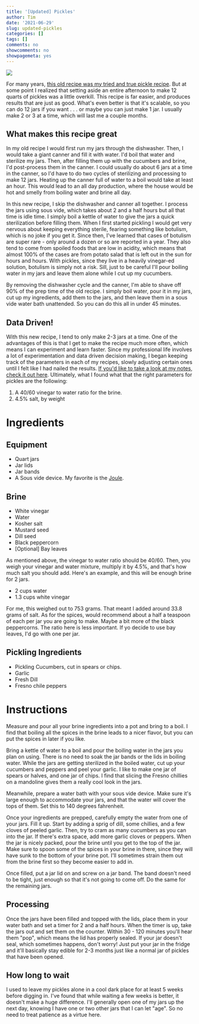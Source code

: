 ```yaml
---
title: '[Updated] Pickles'
author: Tim
date: '2021-06-29'
slug: updated-pickles
categories: []
tags: []
comments: no
showcomments: no
showpagemeta: yes
---
```


![](img/new_pickles.JPG)

For many years, [this old recipe was my tried and true pickle recipe](https://www.timabe.me/cook/spicy-dill-pickles). But at some point I realized that setting aside an entire afternoon to make 12 quarts of pickles was a little overkill. This recipe is far easier, and produces results that are just as good. What's even better is that it's scalable, so you can do 12 jars if you want . . . or maybe you can just make 1 jar. I usually make 2 or 3 at a time, which will last me a couple months. 

## What makes this recipe great

In my old recipe I would first run my jars through the dishwasher. Then, I would take a giant canner and fill it with water. I'd boil that water and sterilize my jars. Then, after filling them up with the cucumbers and brine, I'd post-process them in the canner. I could usually do about 6 jars at a time in the canner, so I'd have to do two cycles of sterilizing and processing to make 12 jars. Heating up the canner full of water to a boil would take at least an hour. This would lead to an all day production, where the house would be hot and smelly from boiling water and brine all day. 

In this new recipe, I skip the dishwasher and canner all together. I process the jars using sous vide, which takes about 2 and a half hours but all that time is idle time. I simply boil a kettle of water to give the jars a quick sterilization before filling them. When I first started pickling I would get very nervous about keeping everything sterile, fearing something like botulism, which is no joke if you get it. Since then, I've learned that cases of botulism are super rare - only around a dozen or so are reported in a year. They also tend to come from spoiled foods that are low in acidity, which means that almost 100% of the cases are from potato salad that is left out in the sun for hours and hours. With pickles, since they live in a heavily vinegar-ed solution, botulism is simply not a risk. Sill, just to be careful I'll pour boiling water in my jars and leave them alone while I cut up my cucumbers.

By removing the dishwasher cycle and the canner, I'm able to shave off 90% of the prep time of the old recipe. I simply boil water, pour it in my jars, cut up my ingredients, add them to the jars, and then leave them in a sous vide water bath unattended. So you can do this all in under 45 minutes.

## Data Driven! 

With this new recipe, I tend to only make 2-3 jars at a time. One of the advantages of this is that I get to make the recipe much more often, which means I can experiment and learn faster. Since my professional life involves a lot of experimentation and data driven decision making, I began keeping track of the parameters in each of my recipes, slowly adjusting certain ones until I felt like I had nailed the results. [If you'd like to take a look at my notes, check it out here](https://www.notion.so/timabe/Pickles-5dba3093f0194f3eb7e33cf5f6564a6b). Ultimately, what I found what that the right parameters for pickles are the following:

1. A 40/60 vinegar to water ratio for the brine.
2. 4.5% salt, by weight

# Ingredients

## Equipment

* Quart jars
* Jar lids 
* Jar bands
* A Sous vide device. My favorite is the [Joule](https://www.williams-sonoma.com/products/breville-joule-sous-vide/?catalogId=79&sku=3592319&cm_ven=PLA&cm_cat=Google&cm_pla=Electrics%20%3E%20Sous%20Vide&region_id=820120&cm_ite=3592319&gclid=CjwKCAjwieuGBhAsEiwA1Ly_nf0l-yvqzSTBin33CYJVVI1uWHKjxJFzJDk7NB-DyVKbGCJEjs7sRBoCY_UQAvD_BwE).

## Brine

* White vinegar
* Water
* Kosher salt
* Mustard seed
* Dill seed
* Black peppercorn
* [Optional] Bay leaves

As mentioned above, the vinegar to water ratio should be 40/60. Then, you weigh your vinegar and water mixture, multiply it by 4.5%, and that's how much salt you should add. Here's an example, and this will be enough brine for 2 jars.

* 2 cups water
* 1.3 cups white vinegar

For me, this weighed out to 753 grams. That meant I added around 33.8 grams of salt. As for the spices, would recommend about a half a teaspoon of each per jar you are going to make. Maybe a bit more of the black peppercorns. The ratio here is less important. If yo decide to use bay leaves, I'd go with one per jar.

## Pickling Ingredients

* Pickling Cucumbers, cut in spears or chips.
* Garlic
* Fresh Dill
* Fresno chile peppers

# Instructions

Measure and pour all your brine ingredients into a pot and bring to a boil. I find that boiling all the spices in the brine leads to a nicer flavor, but you can put the spices in later if you like. 

Bring a kettle of water to a boil and pour the boiling water in the jars you plan on using. There is no need to soak the jar bands or the lids in boiling water. While the jars are getting sterilized in the boiled water, cut up your cucumbers and peppers and peel your garlic. I like to make one jar of spears or halves, and one jar of chips. I find that slicing the Fresno chillies on a mandoline gives them a really cool look in the jars. 

Meanwhile, prepare a water bath with your sous vide device. Make sure it's large enough to accommodate your jars, and that the water will cover the tops of them. Set this to 140 degrees fahrenheit.

Once your ingredients are prepped, carefully empty the water from one of your jars. Fill it up. Start by adding a sprig of dill, some chillies, and a few cloves of peeled garlic. Then, try to cram as many cucumbers as you can into the jar. If there's extra space, add more garlic cloves or peppers. When the jar is nicely packed, pour the brine until you get to the top of the jar. Make sure to spoon some of the spices in your brine in there, since they will have sunk to the bottom of your brine pot. I'll sometimes strain them out from the brine first so they become easier to add in. 

Once filled, put a jar lid on and screw on a jar band. The band doesn't need to be tight, just enough so that it's not going to come off. Do the same for the remaining jars.

## Processing

Once the jars have been filled and topped with the lids, place them in your water bath and set a timer for 2 and a half hours. When the timer is up, take the jars out and set them on the counter. Within 30 - 120 minutes you'll hear them "pop", which means the lid has properly sealed. If your jar doesn't seal, which sometimes happens, don't worry! Just put your jar in the fridge and it'll basically stay edible for 2-3 months just like a normal jar of pickles that have been opened.

## How long to wait

I used to leave my pickles alone in a cool dark place for at least 5 weeks before digging in. I've found that while waiting a few weeks is better, it doesn't make a huge difference. I'll generally open one of my jars up the next day, knowing I have one or two other jars that I can let "age". So no need to treat patience as a virtue here. 



